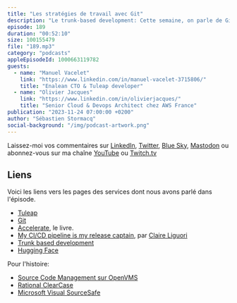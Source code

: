 ```yaml
---
title: "Les stratégies de travail avec Git"
description: "Le trunk-based development: Cette semaine, on parle de Git, l'outil de contrôle et de gestion de votre code source. Après un rapide historique, découvrez les cinq patterns d'utilisation de git : <a href='https://www.atlassian.com/git/tutorials/comparing-workflows/gitflow-workflow'>GitFlow</a>, des branches par environnement, GitHub flow avec des pull requests, les feature branches et le trunk-based development. Laquelle de ces stratégies de branches pouvez-vous utiliser ? Comment votre stratégie de release ou le type de produit que vous distribuez influence la stratégie de branching ? Et comment les feature flags viennent se brancher sur votre stratégie Git ? On en discute dans l'épisode de cette semaine."
episode: 189
duration: "00:52:10"
size: 100155479
file: "189.mp3"
category: "podcasts"
appleEpisodeId: 1000663119782
guests:
  - name: "Manuel Vacelet"
    link: "https://www.linkedin.com/in/manuel-vacelet-3715806/"
    title: "Enalean CTO & Tuleap developer"
  - name: "Olivier Jacques"
    link: "https://www.linkedin.com/in/olivierjacques/"
    title: "Senior Cloud & Devops Architect chez AWS France"
publication: "2023-11-24 07:00:00 +0200"
author: "Sébastien Stormacq"
social-background: "/img/podcast-artwork.png"
---
```


Laissez-moi vos commentaires sur [LinkedIn](https://www.linkedin.com/in/sebastienstormacq/), [Twitter](https://twitter.com/sebsto), [Blue Sky](https://bsky.app/profile/sebsto.bsky.social), [Mastodon](https://awscommunity.social/@sebsto) ou abonnez-vous sur ma chaîne [YouTube](https://www.youtube.com/sebsto) ou [Twitch.tv](https://www.twitch.tv/sebAWS)

## Liens
 
Voici les liens vers les pages des services dont nous avons parlé dans l'épisode.

- [Tuleap](https://www.tuleap.org/)
- [Git](https://git-scm.com/)
- [Accelerate](https://www.amazon.fr/Accelerate-Software-Performing-Technology-Organizations-ebook/dp/B07B9F83WM), le livre.
- [My CI/CD pipeline is my release captain](https://aws.amazon.com/builders-library/cicd-pipeline/), par [Claire Liguori](https://www.linkedin.com/in/clareliguori/)
- [Trunk based development](https://trunkbaseddevelopment.com/)
- [Hugging Face](https://huggingface.co/)

Pour l'histoire:

- [Source Code Management sur OpenVMS](https://vmssoftware.com/products/code-management-system/)
- [Rational ClearCase](https://en.wikipedia.org/wiki/Rational_ClearCase)
- [Microsoft Visual SourceSafe](https://en.wikipedia.org/wiki/Microsoft_Visual_SourceSafe)
